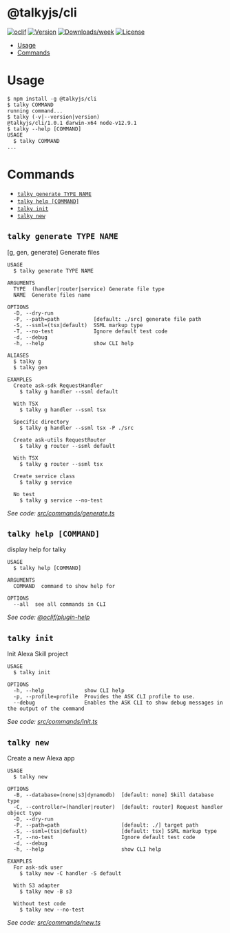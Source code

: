 @talkyjs/cli
============

[![oclif](https://img.shields.io/badge/cli-oclif-brightgreen.svg)](https://oclif.io)
[![Version](https://img.shields.io/npm/v/@talkyjs/cli.svg)](https://npmjs.org/package/@talkyjs/cli)
[![Downloads/week](https://img.shields.io/npm/dw/@talkyjs/cli.svg)](https://npmjs.org/package/@talkyjs/cli)
[![License](https://img.shields.io/npm/l/@talkyjs/cli.svg)](https://github.com/ask-utils/talkyjs-cli/ask-utils/talkyjs-cli/blob/master/package.json)

<!-- toc -->
* [Usage](#usage)
* [Commands](#commands)
<!-- tocstop -->
# Usage
<!-- usage -->
```sh-session
$ npm install -g @talkyjs/cli
$ talky COMMAND
running command...
$ talky (-v|--version|version)
@talkyjs/cli/1.0.1 darwin-x64 node-v12.9.1
$ talky --help [COMMAND]
USAGE
  $ talky COMMAND
...
```
<!-- usagestop -->
# Commands
<!-- commands -->
* [`talky generate TYPE NAME`](#talky-generate-type-name)
* [`talky help [COMMAND]`](#talky-help-command)
* [`talky init`](#talky-init)
* [`talky new`](#talky-new)

## `talky generate TYPE NAME`

[g, gen, generate] Generate files

```
USAGE
  $ talky generate TYPE NAME

ARGUMENTS
  TYPE  (handler|router|service) Generate file type
  NAME  Generate files name

OPTIONS
  -D, --dry-run
  -P, --path=path           [default: ./src] generate file path
  -S, --ssml=(tsx|default)  SSML markup type
  -T, --no-test             Ignore default test code
  -d, --debug
  -h, --help                show CLI help

ALIASES
  $ talky g
  $ talky gen

EXAMPLES
  Create ask-sdk RequestHandler
    $ talky g handler --ssml default

  With TSX 
    $ talky g handler --ssml tsx

  Specific directory 
    $ talky g handler --ssml tsx -P ./src

  Create ask-utils RequestRouter
    $ talky g router --ssml default

  With TSX 
    $ talky g router --ssml tsx

  Create service class 
    $ talky g service

  No test 
    $ talky g service --no-test
```

_See code: [src/commands/generate.ts](https://github.com/ask-utils/talkyjs-cli/blob/v1.0.1/src/commands/generate.ts)_

## `talky help [COMMAND]`

display help for talky

```
USAGE
  $ talky help [COMMAND]

ARGUMENTS
  COMMAND  command to show help for

OPTIONS
  --all  see all commands in CLI
```

_See code: [@oclif/plugin-help](https://github.com/oclif/plugin-help/blob/v3.1.0/src/commands/help.ts)_

## `talky init`

Init Alexa Skill project

```
USAGE
  $ talky init

OPTIONS
  -h, --help             show CLI help
  -p, --profile=profile  Provides the ASK CLI profile to use.
  --debug                Enables the ASK CLI to show debug messages in the output of the command
```

_See code: [src/commands/init.ts](https://github.com/ask-utils/talkyjs-cli/blob/v1.0.1/src/commands/init.ts)_

## `talky new`

Create a new Alexa app

```
USAGE
  $ talky new

OPTIONS
  -B, --database=(none|s3|dynamodb)  [default: none] Skill database type
  -C, --controller=(handler|router)  [default: router] Request handler object type
  -D, --dry-run
  -P, --path=path                    [default: ./] target path
  -S, --ssml=(tsx|default)           [default: tsx] SSML markup type
  -T, --no-test                      Ignore default test code
  -d, --debug
  -h, --help                         show CLI help

EXAMPLES
  For ask-sdk user
    $ talky new -C handler -S default

  With S3 adapter
    $ talky new -B s3

  Without test code
    $ talky new --no-test
```

_See code: [src/commands/new.ts](https://github.com/ask-utils/talkyjs-cli/blob/v1.0.1/src/commands/new.ts)_
<!-- commandsstop -->
